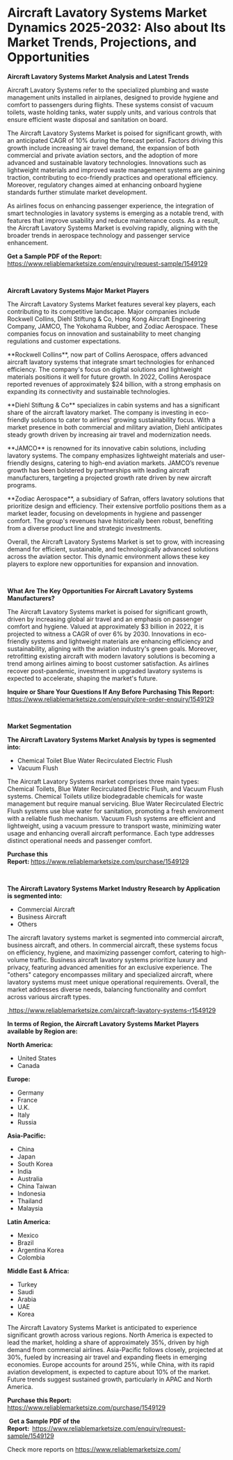 <p><h1>Aircraft Lavatory Systems Market Dynamics 2025-2032: Also about Its Market Trends, Projections, and Opportunities</h1></p><p><strong>Aircraft Lavatory Systems Market Analysis and Latest Trends</strong></p>
<p><p>Aircraft Lavatory Systems refer to the specialized plumbing and waste management units installed in airplanes, designed to provide hygiene and comfort to passengers during flights. These systems consist of vacuum toilets, waste holding tanks, water supply units, and various controls that ensure efficient waste disposal and sanitation on board.</p><p>The Aircraft Lavatory Systems Market is poised for significant growth, with an anticipated CAGR of 10% during the forecast period. Factors driving this growth include increasing air travel demand, the expansion of both commercial and private aviation sectors, and the adoption of more advanced and sustainable lavatory technologies. Innovations such as lightweight materials and improved waste management systems are gaining traction, contributing to eco-friendly practices and operational efficiency. Moreover, regulatory changes aimed at enhancing onboard hygiene standards further stimulate market development. </p><p>As airlines focus on enhancing passenger experience, the integration of smart technologies in lavatory systems is emerging as a notable trend, with features that improve usability and reduce maintenance costs. As a result, the Aircraft Lavatory Systems Market is evolving rapidly, aligning with the broader trends in aerospace technology and passenger service enhancement.</p></p>
<p><strong>Get a Sample PDF of the Report:&nbsp;</strong> <a href="https://www.reliablemarketsize.com/enquiry/request-sample/1549129?utm_campaign=2514&utm_medium=2&utm_source=Github&utm_content=ia&utm_term=20022025&utm_id=aircraft-lavatory-systems">https://www.reliablemarketsize.com/enquiry/request-sample/1549129</a></p>
<p>&nbsp;</p>
<p><strong>Aircraft Lavatory Systems Major Market Players</strong></p>
<p><p>The Aircraft Lavatory Systems Market features several key players, each contributing to its competitive landscape. Major companies include Rockwell Collins, Diehl Stiftung & Co, Hong Kong Aircraft Engineering Company, JAMCO, The Yokohama Rubber, and Zodiac Aerospace. These companies focus on innovation and sustainability to meet changing regulations and customer expectations.</p><p>**Rockwell Collins**, now part of Collins Aerospace, offers advanced aircraft lavatory systems that integrate smart technologies for enhanced efficiency. The company's focus on digital solutions and lightweight materials positions it well for future growth. In 2022, Collins Aerospace reported revenues of approximately $24 billion, with a strong emphasis on expanding its connectivity and sustainable technologies.</p><p>**Diehl Stiftung & Co** specializes in cabin systems and has a significant share of the aircraft lavatory market. The company is investing in eco-friendly solutions to cater to airlines’ growing sustainability focus. With a market presence in both commercial and military aviation, Diehl anticipates steady growth driven by increasing air travel and modernization needs.</p><p>**JAMCO** is renowned for its innovative cabin solutions, including lavatory systems. The company emphasizes lightweight materials and user-friendly designs, catering to high-end aviation markets. JAMCO’s revenue growth has been bolstered by partnerships with leading aircraft manufacturers, targeting a projected growth rate driven by new aircraft programs.</p><p>**Zodiac Aerospace**, a subsidiary of Safran, offers lavatory solutions that prioritize design and efficiency. Their extensive portfolio positions them as a market leader, focusing on developments in hygiene and passenger comfort. The group's revenues have historically been robust, benefiting from a diverse product line and strategic investments.</p><p>Overall, the Aircraft Lavatory Systems Market is set to grow, with increasing demand for efficient, sustainable, and technologically advanced solutions across the aviation sector. This dynamic environment allows these key players to explore new opportunities for expansion and innovation.</p></p>
<p>&nbsp;</p>
<p><strong>What Are The Key Opportunities For Aircraft Lavatory Systems Manufacturers?</strong></p>
<p><p>The Aircraft Lavatory Systems market is poised for significant growth, driven by increasing global air travel and an emphasis on passenger comfort and hygiene. Valued at approximately $3 billion in 2022, it is projected to witness a CAGR of over 6% by 2030. Innovations in eco-friendly systems and lightweight materials are enhancing efficiency and sustainability, aligning with the aviation industry's green goals. Moreover, retrofitting existing aircraft with modern lavatory solutions is becoming a trend among airlines aiming to boost customer satisfaction. As airlines recover post-pandemic, investment in upgraded lavatory systems is expected to accelerate, shaping the market's future.</p></p>
<p><strong>Inquire or Share Your Questions If Any Before Purchasing This Report:</strong> <a href="https://www.reliablemarketsize.com/enquiry/pre-order-enquiry/1549129?utm_campaign=2514&utm_medium=2&utm_source=Github&utm_content=ia&utm_term=20022025&utm_id=aircraft-lavatory-systems">https://www.reliablemarketsize.com/enquiry/pre-order-enquiry/1549129</a></p>
<p>&nbsp;</p>
<p><strong>Market Segmentation</strong></p>
<p><strong>The Aircraft Lavatory Systems Market Analysis by types is segmented into:</strong></p>
<p><ul><li>Chemical Toilet Blue Water Recirculated Electric Flush</li><li>Vacuum Flush</li></ul></p>
<p><p>The Aircraft Lavatory Systems market comprises three main types: Chemical Toilets, Blue Water Recirculated Electric Flush, and Vacuum Flush systems. Chemical Toilets utilize biodegradable chemicals for waste management but require manual servicing. Blue Water Recirculated Electric Flush systems use blue water for sanitation, promoting a fresh environment with a reliable flush mechanism. Vacuum Flush systems are efficient and lightweight, using a vacuum pressure to transport waste, minimizing water usage and enhancing overall aircraft performance. Each type addresses distinct operational needs and passenger comfort.</p></p>
<p><strong>Purchase this Report:&nbsp;</strong><a href="https://www.reliablemarketsize.com/purchase/1549129?utm_campaign=2514&utm_medium=2&utm_source=Github&utm_content=ia&utm_term=20022025&utm_id=aircraft-lavatory-systems">https://www.reliablemarketsize.com/purchase/1549129</a></p>
<p>&nbsp;</p>
<p><strong>The Aircraft Lavatory Systems Market Industry Research by Application is segmented into:</strong></p>
<p><ul><li>Commercial Aircraft</li><li>Business Aircraft</li><li>Others</li></ul></p>
<p><p>The aircraft lavatory systems market is segmented into commercial aircraft, business aircraft, and others. In commercial aircraft, these systems focus on efficiency, hygiene, and maximizing passenger comfort, catering to high-volume traffic. Business aircraft lavatory systems prioritize luxury and privacy, featuring advanced amenities for an exclusive experience. The "others" category encompasses military and specialized aircraft, where lavatory systems must meet unique operational requirements. Overall, the market addresses diverse needs, balancing functionality and comfort across various aircraft types.</p></p>
<p><a href="https://www.reliablemarketsize.com/aircraft-lavatory-systems-r1549129?utm_campaign=2514&utm_medium=2&utm_source=Github&utm_content=ia&utm_term=20022025&utm_id=aircraft-lavatory-systems">&nbsp;https://www.reliablemarketsize.com/aircraft-lavatory-systems-r1549129</a></p>
<p><strong>In terms of Region, the Aircraft Lavatory Systems Market Players available by Region are:</strong></p>
<p>
    <p> <strong> North America: </strong>
        <ul>
            <li>United States</li>
            <li>Canada</li>
        </ul>
        </p> 
    <p> <strong> Europe: </strong>
        <ul>
            <li>Germany</li>
            <li>France</li>
            <li>U.K.</li>
            <li>Italy</li>
            <li>Russia</li>
        </ul>
        </p> 
    <p> <strong> Asia-Pacific: </strong>
        <ul>
            <li>China</li>
            <li>Japan</li>
            <li>South Korea</li>
            <li>India</li>
            <li>Australia</li>
            <li>China Taiwan</li>
            <li>Indonesia</li>
            <li>Thailand</li>
            <li>Malaysia</li>
        </ul>
        </p> 
    <p> <strong> Latin America: </strong>
        <ul>
            <li>Mexico</li>
            <li>Brazil</li>
            <li>Argentina Korea</li>
            <li>Colombia</li>
        </ul>
        </p> 
    <p> <strong> Middle East & Africa: </strong>
        <ul>
            <li>Turkey</li>
            <li>Saudi</li>
            <li>Arabia</li>
            <li>UAE</li>
            <li>Korea</li>
        </ul>
    </p>
    </p>
<p><p>The Aircraft Lavatory Systems Market is anticipated to experience significant growth across various regions. North America is expected to lead the market, holding a share of approximately 35%, driven by high demand from commercial airlines. Asia-Pacific follows closely, projected at 30%, fueled by increasing air travel and expanding fleets in emerging economies. Europe accounts for around 25%, while China, with its rapid aviation development, is expected to capture about 10% of the market. Future trends suggest sustained growth, particularly in APAC and North America.</p></p>
<p><strong>Purchase this Report: </strong><a href="https://www.reliablemarketsize.com/purchase/1549129?utm_campaign=2514&utm_medium=2&utm_source=Github&utm_content=ia&utm_term=20022025&utm_id=aircraft-lavatory-systems">https://www.reliablemarketsize.com/purchase/1549129</a></p>
<p>&nbsp;<strong>Get a Sample PDF of the Report:&nbsp;&nbsp;</strong><a href="https://www.reliablemarketsize.com/enquiry/request-sample/1549129?utm_campaign=2514&utm_medium=2&utm_source=Github&utm_content=ia&utm_term=20022025&utm_id=aircraft-lavatory-systems">https://www.reliablemarketsize.com/enquiry/request-sample/1549129</a></p>
<p><strong></strong></p>
<p>Check more reports on <a href="https://www.reliablemarketsize.com/?utm_campaign=2514&utm_medium=2&utm_source=Github&utm_content=ia&utm_term=20022025&utm_id=aircraft-lavatory-systems">https://www.reliablemarketsize.com/</a></p>